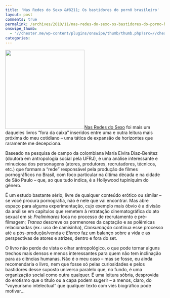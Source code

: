 ```yaml
---
title: 'Nas Redes do Sexo &#8211; Os bastidores do pornô brasileiro'
layout: post
comments: true
permalink: /archives/2010/11/nas-redes-do-sexo-os-bastidores-do-porno-brasileiro.html
onswipe_thumb:
  - '//chester.me/wp-content/plugins/onswipe/thumb/thumb.php?src=//chester.me/wp-content/uploads/2010/11/nas_redes_do_sexo.jpg&amp;w=600&amp;h=800&amp;zc=1&amp;q=75&amp;f=0'
categories:
---
```

[<img class="alignright size-full wp-image-4865" title="Nas Redes do Sexo, por María Elvira Díaz-Benítez" src="//chester.me/wp-content/uploads/2010/11/nas_redes_do_sexo.jpg" alt="" width="250" height="250" />][1][Nas Redes do Sexo][2] foi mais um daqueles livros &#8220;fora da caixa&#8221; inseridos entre uma e outra leitura mais próxima do meu cotidiano &#8211; uma tática de expansão de horizontes que raramente me decepciona.

Baseado na pesquisa de campo da colombiana María Elvira Díaz-Benítez (doutora em antropologia social pela UFRJ), é uma análise interessante e minuciosa dos personagens (atores, produtores, recrutadores, técnicos, etc.) que formam a &#8220;rede&#8221; responsável pela produção de filmes pornográficos no Brasil, com foco particular na última década e na cidade de São Paulo &#8211; que, ao que tudo indica, é a Hollywood tupiniquim do gênero.

É um estudo bastante sério, livre de qualquer conteúdo erótico ou similar &#8211; se você procura pornografia, não é nele que vai encontrar. Mas abre espaço para alguma experimentação, cujo exemplo mais óbvio é a divisão da análise em capítulos que remetem à retratação cinematográfica do ato sexual em si: *Preliminares* foca no processo de recrutamento e pré-filmagem; *Transa* descreve os pormenores da captação e as polêmicas relacionadas (ex.: uso de camisinha), *Consumação* continua esse processo até a pós-produção/venda e *Elenco* faz um balanço sobre a vida e as perspectivas de atores e atrizes, dentro e fora do set.

O livro não perde de vista o olhar antropológico, o que pode tornar alguns trechos mais densos e menos interessantes para quem não tem inclinação para as ciências humanas. Não é o meu caso &#8211; mas se fosse, eu ainda recomendaria o livro, nem que fosse só pelas curiosidades e pelos bastidores desse suposto universo paralelo que, no fundo, é uma organização social como outra qualquer. É uma leitura sóbria, desprovida do erotismo que o título ou a capa podem sugerir &#8211; a menos, claro, do &#8220;voyeurismo intelectual&#8221; que qualquer texto com viés biográfico pode motivar&#8230;

 [1]: //chester.me/wp-content/uploads/2010/11/nas_redes_do_sexo.jpg
 [2]: http://www.submarino.com.br/produto/1/21857160/redes+dos+sexos,+nas:+os+bastidores+do+porno+brasileiro?franq=273452
